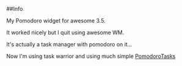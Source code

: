 ##Info

My Pomodoro widget for awesome 3.5.

It worked nicely but I quit using awesome WM.  

It's actually a task manager with pomodoro on it...

Now I'm using task warrior and using much simple [PomodoroTasks](https://github.com/liloman/pomodoroTasks)


